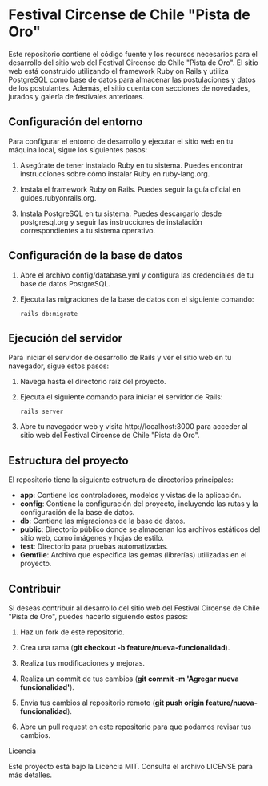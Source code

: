 # Festival Circense de Chile "Pista de Oro"

Este repositorio contiene el código fuente y los recursos necesarios para el desarrollo del sitio web del Festival Circense de Chile "Pista de Oro". El sitio web está construido utilizando el framework Ruby on Rails y utiliza PostgreSQL como base de datos para almacenar las postulaciones y datos de los postulantes. Además, el sitio cuenta con secciones de novedades, jurados y galería de festivales anteriores.

## Configuración del entorno

Para configurar el entorno de desarrollo y ejecutar el sitio web en tu máquina local, sigue los siguientes pasos:

1. Asegúrate de tener instalado Ruby en tu sistema. Puedes encontrar instrucciones sobre cómo instalar Ruby en ruby-lang.org.

2. Instala el framework Ruby on Rails. Puedes seguir la guía oficial en guides.rubyonrails.org.

3. Instala PostgreSQL en tu sistema. Puedes descargarlo desde postgresql.org y seguir las instrucciones de instalación correspondientes a tu sistema operativo.

## Configuración de la base de datos

1.  Abre el archivo config/database.yml y configura las credenciales de tu base de datos PostgreSQL.

2.  Ejecuta las migraciones de la base de datos con el siguiente comando:

        rails db:migrate

## Ejecución del servidor

Para iniciar el servidor de desarrollo de Rails y ver el sitio web en tu navegador, sigue estos pasos:

1.  Navega hasta el directorio raíz del proyecto.

1.  Ejecuta el siguiente comando para iniciar el servidor de Rails:

        rails server

1.  Abre tu navegador web y visita http://localhost:3000 para acceder al sitio web del Festival Circense de Chile "Pista de Oro".

## Estructura del proyecto

El repositorio tiene la siguiente estructura de directorios principales:

- **app**: Contiene los controladores, modelos y vistas de la aplicación.
- **config**: Contiene la configuración del proyecto, incluyendo las rutas y la configuración de la base de datos.
- **db**: Contiene las migraciones de la base de datos.
- **public**: Directorio público donde se almacenan los archivos estáticos del sitio web, como imágenes y hojas de estilo.
- **test**: Directorio para pruebas automatizadas.
- **Gemfile**: Archivo que especifica las gemas (librerías) utilizadas en el proyecto.

## Contribuir

Si deseas contribuir al desarrollo del sitio web del Festival Circense de Chile "Pista de Oro", puedes hacerlo siguiendo estos pasos:

1. Haz un fork de este repositorio.

2. Crea una rama (**git checkout -b feature/nueva-funcionalidad**).

3. Realiza tus modificaciones y mejoras.

4. Realiza un commit de tus cambios (**git commit -m 'Agregar nueva funcionalidad'**).

5. Envía tus cambios al repositorio remoto (**git push origin feature/nueva-funcionalidad**).

6. Abre un pull request en este repositorio para que podamos revisar tus cambios.

Licencia

Este proyecto está bajo la Licencia MIT. Consulta el archivo LICENSE para más detalles.
